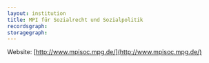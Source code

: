```yaml
---
layout: institution
title: MPI für Sozialrecht und Sozialpolitik
recordsgraph: 
storagegraph: 
---
```


Website: [http://www.mpisoc.mpg.de/](http://www.mpisoc.mpg.de/)

